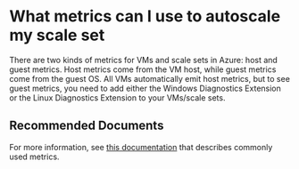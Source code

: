 <properties
    pageTitle="What metrics can I use to autoscale my scale set"
    description="What metrics can I use to autoscale my scale set"
    service="microsoft.compute"
    resource="virtualmachinescalesets"
    authors="scottAzure"
    ms.author="scotro"
    displayOrder="1"
    selfHelpType="resource"
    supportTopicIds=""
    productPesIds=""
    resourceTags=""
    cloudEnvironments="public, MoonCake"
    articleId="95dc49b6-37a0-4085-ac5d-db3f74e7e462"
/>

# What metrics can I use to autoscale my scale set

There are two kinds of metrics for VMs and scale sets in Azure: host and guest metrics. Host metrics come from the VM host, while guest metrics come from the guest OS. All VMs automatically emit host metrics, but to see guest metrics, you need to add either the Windows Diagnostics Extension or the Linux Diagnostics Extension to your VMs/scale sets.

## **Recommended Documents**

For more information, see [this documentation](https://docs.microsoft.com/azure/monitoring-and-diagnostics/insights-autoscale-common-metrics) that describes commonly used metrics.
